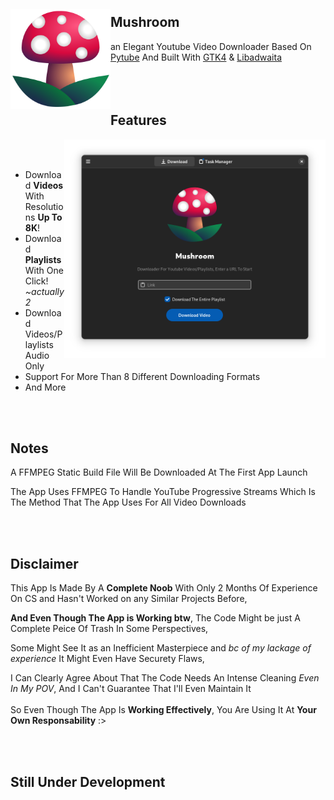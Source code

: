 <img src="https://raw.githubusercontent.com/azab246/Mushroom/Main/src/res/Mushroom.svg" align="left" height="160px" vspace="20px">

## Mushroom 

an Elegant Youtube Video Downloader Based On [Pytube](https://github.com/pytube/pytube) And Built With [GTK4](https://github.com/GNOME/pygobject) & [Libadwaita](https://gitlab.gnome.org/GNOME/libadwaita)
<br><br><br><br>

## Features
<img src="https://raw.githubusercontent.com/azab246/Mushroom/Main/Screenshots/01-dark-prealpha.png" height="350px" align="right">
<br><br>

- Download __Videos__ With Resolutions __Up To 8K__!
- Download __Playlists__ With One Click! _~actually 2_
- Download Videos/Playlists Audio Only
- Support For More Than 8 Different Downloading Formats
- And More

<br><br>

## Notes
A FFMPEG Static Build File Will Be Downloaded At The First App Launch

The App Uses FFMPEG To Handle YouTube Progressive Streams Which Is The Method That The App Uses For All Video Downloads

<br><br>


## Disclaimer

This App Is Made By A __Complete Noob__ With Only 2 Months Of Experience On CS and Hasn't Worked on any Similar Projects Before,

 __And Even Though The App is Working btw__, The Code Might be just A Complete Peice Of Trash In Some Perspectives,
 
Some Might See It as an Inefficient Masterpiece and _bc of my lackage of experience_ It Might Even Have Securety Flaws,

I Can Clearly Agree About That The Code Needs An Intense Cleaning _Even In My POV_, And I Can't Guarantee That I'll Even Maintain It  
<br>
So Even Though The App Is __Working Effectively__,
You Are Using It At __Your Own Responsability__ :>

<br><br>
## Still Under Development

